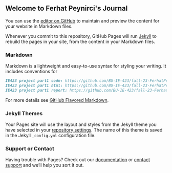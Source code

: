 ## Welcome to Ferhat Peynirci's Journal

You can use the [editor on GitHub](https://github.com/BU-IE-423/fall-23-ilaydacelenkk/edit/main/index.md) to maintain and preview the content for your website in Markdown files.

Whenever you commit to this repository, GitHub Pages will run [Jekyll](https://jekyllrb.com/) to rebuild the pages in your site, from the content in your Markdown files.

### Markdown

Markdown is a lightweight and easy-to-use syntax for styling your writing. It includes conventions for

```markdown
IE423 project part1 code: https://github.com/BU-IE-423/fall-23-FerhatPeynirci/blob/main/files/part1.ipynb
IE423 project part1 html: https://github.com/BU-IE-423/fall-23-FerhatPeynirci/blob/main/files/part1.html
IE423 project part1 report: https://github.com/BU-IE-423/fall-23-FerhatPeynirci/blob/main/423%20project%20part%201.pdf
```

For more details see [GitHub Flavored Markdown](https://guides.github.com/features/mastering-markdown/).

### Jekyll Themes

Your Pages site will use the layout and styles from the Jekyll theme you have selected in your [repository settings](https://github.com/BU-IE-582/fall-23-ilaydacelenkk/settings/pages). The name of this theme is saved in the Jekyll `_config.yml` configuration file.

### Support or Contact

Having trouble with Pages? Check out our [documentation](https://docs.github.com/categories/github-pages-basics/) or [contact support](https://support.github.com/contact) and we’ll help you sort it out.
